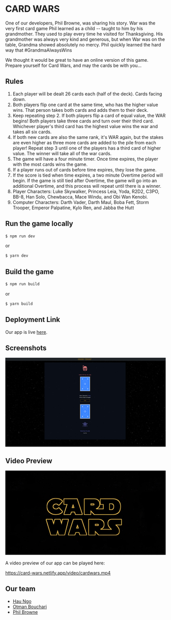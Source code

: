 # CARD WARS

One of our developers, Phil Browne, was sharing his story. War was the very first card game Phil learned as a child -- taught to him by his grandmother. They used to play every time he visited for Thanksgiving. His grandmother was always very kind and generous, but when War was on the table, Grandma showed absolutely no mercy. Phil quickly learned the hard way that #GrandmaAlwaysWins

We thought it would be great to have an online version of this game. Prepare yourself for Card Wars, and may the cards be with you...

## Rules

1. Each player will be dealt 26 cards each (half of the deck). Cards facing down.
2. Both players flip one card at the same time, who has the higher value wins. That person takes both cards and adds them to their deck.
3. Keep repeating step 2. If both players flip a card of equal value, the WAR begins! Both players take three cards and turn over their third card. Whichever player's third card has the highest value wins the war and takes all six cards.
4. If both new cards are also the same rank, it's WAR again, but the stakes are even higher as three more cards are added to the pile from each player! Repeat step 3 until one of the players has a third card of higher value. The winner will take all of the war cards.
5. The game will have a four minute timer. Once time expires, the player with the most cards wins the game.
6. If a player runs out of cards before time expires, they lose the game.
7. If the score is tied when time expires, a two minute Overtime period will begin. If the game is still tied after Overtime, the game will go into an additional Overtime, and this process will repeat until there is a winner.
8. Player Characters: Luke Skywalker, Princess Leia, Yoda, R2D2, C3PO, BB-8, Han Solo, Chewbacca, Mace Windu, and Obi Wan Kenobi.
9. Computer Characters: Darth Vader, Darth Maul, Boba Fett, Storm Trooper, Emperor Palpatine, Kylo Ren, and Jabba the Hutt

## Run the game locally

```bash
$ npm run dev
```

or

```bash
$ yarn dev
```

## Build the game

```bash
$ npm run build
```

or

```bash
$ yarn build
```

## Deployment Link

Our app is live [here](https://card-wars.netlify.app/).

## Screenshots

![](https://github.com/obouchari/War-Card-Game/blob/main/screenshot.png)

## Video Preview

![](https://github.com/obouchari/War-Card-Game/blob/main/promo-thumbnail.png)

A video preview of our app can be played here:

https://card-wars.netlify.app/video/cardwars.mp4

## Our team

* [Hau Ngo](https://www.linkedin.com/in/hauqxngo/)
* [Otman Bouchari](https://www.linkedin.com/in/obouchari/)
* [Phil Browne](https://www.linkedin.com/in/philbrownetech/)

